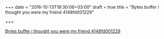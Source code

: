 +++
date = "2016-10-13T18:30:06+03:00"
draft = true
title = "Bytes buffer i thought you were my friend 4148fd001229"

+++

<p><a href="https://hackernoon.com/bytes-buffer-i-thought-you-were-my-friend-4148fd001229">Bytes buffer i thought you were my friend 4148fd001229</a></p>
